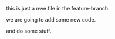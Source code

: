 this is just a nwe file in the feature-branch.


we are going to add some new code.

and do some stuff.
